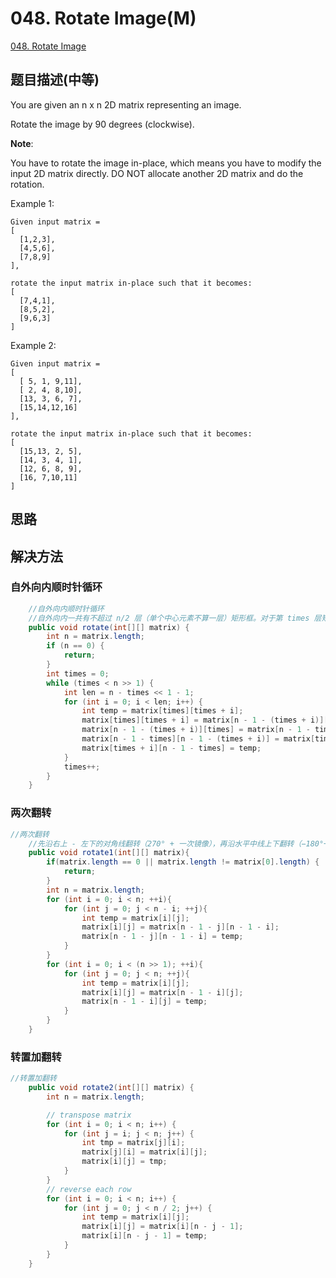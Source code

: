 # 048. Rotate Image(M)
[048. Rotate Image](https://leetcode-cn.com/problems/rotate-image/)

## 题目描述(中等)

You are given an n x n 2D matrix representing an image.

Rotate the image by 90 degrees (clockwise).

**Note**:

You have to rotate the image in-place, which means you have to modify the input 2D matrix directly. DO NOT allocate another 2D matrix and do the rotation.

Example 1:
```
Given input matrix = 
[
  [1,2,3],
  [4,5,6],
  [7,8,9]
],

rotate the input matrix in-place such that it becomes:
[
  [7,4,1],
  [8,5,2],
  [9,6,3]
]
```
Example 2:
```
Given input matrix =
[
  [ 5, 1, 9,11],
  [ 2, 4, 8,10],
  [13, 3, 6, 7],
  [15,14,12,16]
], 

rotate the input matrix in-place such that it becomes:
[
  [15,13, 2, 5],
  [14, 3, 4, 1],
  [12, 6, 8, 9],
  [16, 7,10,11]
]
```


## 思路

## 解决方法

### 自外向内顺时针循环
```java
    //自外向内顺时针循环
    //自外向内一共有不超过 n/2 层（单个中心元素不算一层）矩形框。对于第 times 层矩形框，其框边长 len=nums-(times*2)，将其顺时针分为 4 份 len-1 的边，对四条边进行元素的循环交换即可。
    public void rotate(int[][] matrix) {
        int n = matrix.length;
        if (n == 0) {
            return;
        }
        int times = 0;
        while (times < n >> 1) {
            int len = n - times << 1 - 1;
            for (int i = 0; i < len; i++) {
                int temp = matrix[times][times + i];
                matrix[times][times + i] = matrix[n - 1 - (times + i)][times];
                matrix[n - 1 - (times + i)][times] = matrix[n - 1 - times][n - 1 - (times + i)];
                matrix[n - 1 - times][n - 1 - (times + i)] = matrix[times + i][n - 1 - times];
                matrix[times + i][n - 1 - times] = temp;
            }
            times++;
        }
    }
```


### 两次翻转
```java
//两次翻转
    //先沿右上 - 左下的对角线翻转（270° + 一次镜像），再沿水平中线上下翻转（−180°+ 一次镜像），可以实现顺时针 90 度的旋转效果
    public void rotate1(int[][] matrix){
        if(matrix.length == 0 || matrix.length != matrix[0].length) {
            return;
        }
        int n = matrix.length;
        for (int i = 0; i < n; ++i){
            for (int j = 0; j < n - i; ++j){
                int temp = matrix[i][j];
                matrix[i][j] = matrix[n - 1 - j][n - 1 - i];
                matrix[n - 1 - j][n - 1 - i] = temp;
            }
        }
        for (int i = 0; i < (n >> 1); ++i){
            for (int j = 0; j < n; ++j){
                int temp = matrix[i][j];
                matrix[i][j] = matrix[n - 1 - i][j];
                matrix[n - 1 - i][j] = temp;
            }
        }
    }

```

### 转置加翻转

```java
//转置加翻转
    public void rotate2(int[][] matrix) {
        int n = matrix.length;

        // transpose matrix
        for (int i = 0; i < n; i++) {
            for (int j = i; j < n; j++) {
                int tmp = matrix[j][i];
                matrix[j][i] = matrix[i][j];
                matrix[i][j] = tmp;
            }
        }
        // reverse each row
        for (int i = 0; i < n; i++) {
            for (int j = 0; j < n / 2; j++) {
                int temp = matrix[i][j];
                matrix[i][j] = matrix[i][n - j - 1];
                matrix[i][n - j - 1] = temp;
            }
        }
    }

```
